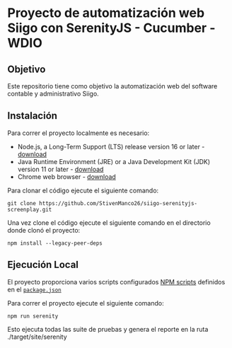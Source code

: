 # Proyecto de automatización web Siigo con SerenityJS - Cucumber - WDIO

## Objetivo

Este repositorio tiene como objetivo la automatización web del software contable y administrativo Siigo.

## Instalación

Para correr el proyecto localmente es necesario:
- Node.js, a Long-Term Support (LTS) release version 16 or later - [download](https://nodejs.org/en/)
- Java Runtime Environment (JRE) or a Java Development Kit (JDK) version 11 or later - [download](https://adoptopenjdk.net/)
- Chrome web browser - [download](https://www.google.co.uk/chrome/)

Para clonar el código ejecute el siguiente comando:
```
git clone https://github.com/StivenManco26/siigo-serenityjs-screenplay.git
```

Una vez clone el código ejecute el siguiente comando en el directorio donde clonó el proyecto:
```
npm install --legacy-peer-deps
```

## Ejecución Local

El proyecto proporciona varios scripts configurados [NPM scripts](https://docs.npmjs.com/cli/v6/using-npm/scripts) definidos en el [`package.json`](package.json)

Para correr el proyecto ejecute el siguiente comando:

```
npm run serenity 
```

Esto ejecuta todas las suite de pruebas y genera el reporte en la ruta ./target/site/serenity
